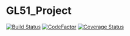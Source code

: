 # GL51_Project
[![Build Status](https://travis-ci.org/dbissari/GL51_Project.svg?branch=master)](https://travis-ci.org/dbissari/GL51_Project)
[![CodeFactor](https://www.codefactor.io/repository/github/dbissari/gl51_project/badge)](https://www.codefactor.io/repository/github/dbissari/gl51_project)
[![Coverage Status](https://coveralls.io/repos/github/dbissari/GL51_Project/badge.svg?branch=master)](https://coveralls.io/github/dbissari/GL51_Project?branch=master)
